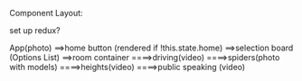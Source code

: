 Component Layout:

set up redux?

App(photo)
==>home button (rendered if !this.state.home)
==>selection board (Options List)
==>room container
====>driving(video)
====>spiders(photo with models)
====>heights(video)
====>public speaking (video)
